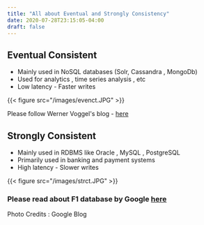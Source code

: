 ```yaml
---
title: "All about Eventual and Strongly Consistency"
date: 2020-07-28T23:15:05-04:00
draft: false
---
```


## Eventual Consistent

- Mainly used in NoSQL databases (Solr, Cassandra , MongoDb)
- Used for analytics  , time series analysis , etc
- Low latency - Faster writes

{{< figure src="/images/evenct.JPG" >}}

Please follow Werner Voggel's blog - [here](https://www.allthingsdistributed.com/2008/12/eventually_consistent.html) 


## Strongly Consistent 

- Mainly used in RDBMS like Oracle , MySQL , PostgreSQL
- Primarily used in banking and payment systems
- High latency - Slower writes

{{< figure src="/images/strct.JPG" >}}


### Please read about F1 database by Google [here](https://research.google/pubs/pub41344/)


Photo Credits : Google Blog